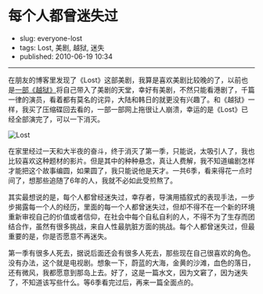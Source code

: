 # 每个人都曾迷失过

- slug: everyone-lost
- tags: Lost, 美剧, 越狱, 迷失
- published: 2010-06-19 10:34

----------

在朋友的博客里发现了《Lost》这部美剧，我算是喜欢美剧比较晚的了，以前也是[一部《越狱》][1]将自己带入了美剧的天堂，幸好有美剧，不然只能看港剧了，千篇一律的演员，看着都有莫名的诧异，大陆和韩日的就更没有兴趣了。和《越狱》一样，我买了压缩碟回去看的，一部一部网上拖很让人崩溃，幸运的是《Lost》已经全部演完了，可以一下消灭。

![Lost](//dn-serho.qbox.me/blog/2010061901.jpg)

在家里经过一天和大半夜的奋斗，终于消灭了第一季，只能说，太吸引人了，我也比较喜欢这种题材的影片。但是其中的种种悬念，真让人费解，我不知道编剧怎样才能把这个故事编圆，如果圆了，我只能说他是天才。一共6季，看来得花一点时间了，想那些追随了6年的人，我就不必如此受煎熬了。

其实最想说的是，每个人都曾经迷失过，幸存者，导演用插叙式的表现手法，一步步揭露每一个人的经历，里面的每一个人都曾迷失过，但却不得不在一个新的环境重新审视自己的价值或者信仰，在社会中每个自私自利的人，不得不为了生存而团结合作，虽然有很多挑战，来自人性最肮脏方面的挑战。每个人都曾迷失过，但最重要的是，你是否愿意不再迷失。

第一季有很多人死去，据说后面还会有很多人死去，那些现在自己很喜欢的角色。没有办法，这个就是电视剧。想象一下，蔚蓝的大海，金黄的沙滩，血色的落日，还有微风，我都愿意到那岛上去。好了，这是一篇水文，因为文窘了，因为迷失了，不知道该写些什么。等6季看完过后，再来一篇全面点的。

[1]: /serho-love-prison-break